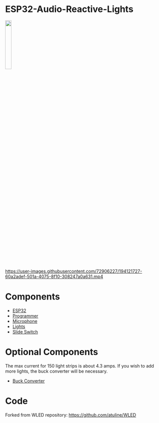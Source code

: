 # ESP32-Audio-Reactive-Lights
<img src="https://user-images.githubusercontent.com/72906227/194121267-a31496d2-0503-42ff-8906-b6d86dc4579d.png" width=20% height=20%>

https://user-images.githubusercontent.com/72906227/194121727-60a2adef-501a-4075-8f10-308247a0a631.mp4

# Components 

- [ESP32](https://circuitsetup.us/product/nodemcu-32s-esp32-esp-wroom-32-development-board/) 
- [Programmer](https://www.amazon.com/wESP32-Prog-Serial-Console-Programming-Module/dp/B084SPMLP3)
- [Microphone](https://www.amazon.com/DAOKI-Microphone-Amplifier-GY-MAX4466-Adjustable/dp/B07YKG9Y16/ref=sr_1_3?content-id=amzn1.sym.dbb2bd15-326d-4d11-831d-f6e882ac5d1f&keywords=microphone+breakout+board&pd_rd_r=430a8f86-6132-4c9e-9fb7-eb5538827fe8&pd_rd_w=pUAVU&pd_rd_wg=yYPBe&pf_rd_p=dbb2bd15-326d-4d11-831d-f6e882ac5d1f&pf_rd_r=SVFW72DRJSH15PPG2X1K&qid=1664990593&qu=eyJxc2MiOiIwLjg3IiwicXNhIjoiMC45NSIsInFzcCI6IjEuMDAifQ%3D%3D&sr=8-3)
- [Lights](https://www.amazon.com/SEZO-Individually-Addressable-Programmable-Non-Waterproof/dp/B097BX7P3V/ref=sr_1_9?crid=310P8BXPL9VCG&keywords=ws2812b&qid=1664990823&qu=eyJxc2MiOiI1LjE4IiwicXNhIjoiNC45NiIsInFzcCI6IjQuODEifQ%3D%3D&sprefix=ws28%2Caps%2C118&sr=8-9)
- [Slide Switch](https://www.amazon.com/Position-Breadboard-Electronic-Miniature-SlideSwitch/dp/B09R43HCY3/ref=sr_1_4?keywords=arduino+slide+switch&qid=1664992465&qu=eyJxc2MiOiIyLjkxIiwicXNhIjoiMi4zMyIsInFzcCI6IjEuOTMifQ%3D%3D&sr=8-4)

# Optional Components 
  The max current for 150 light strips is about 4.3 amps. If you wish to add more lights, the buck converter will be necessary.
- [Buck Converter](https://www.amazon.com/10pcs-Mini360-Voltage-Converter-Module/dp/B07T7L51ZW/ref=sr_1_4?crid=2RB9P9Z9X180Q&keywords=mini+360+buck+converter&qid=1664990655&qu=eyJxc2MiOiIzLjU4IiwicXNhIjoiMy41NiIsInFzcCI6IjMuMzIifQ%3D%3D&sprefix=mini+360+bu%2Caps%2C117&sr=8-4)

# Code
 Forked from WLED repository:
 https://github.com/atuline/WLED
